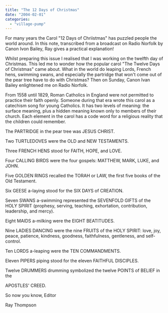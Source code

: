 ```yaml
---
title: "The 12 Days of Christmas"
date: "2004-02-01"
categories: 
  - "village-pump"
---
```


For many years the Carol "12 Days of Chriistmas" has puzzled people the world around. In this note, transcribed from a broadcast on Radio Norfolk by Canon Ivon Bailey, Ray gives a practical explanation!

Whilst preparing this issue I realised that I was working on the twelfth day of Christmas. This led me to wonder how the popular carol "The Twelve Days of Christmas" came about. What in the world do leaping Lords, French hens, swimming swans, and especially the partridge that won't come out of the pear tree have to do with Christmas? Then on Sunday, Canon Ivan Bailey enlightened me on Radio Norfolk.

From 1558 until 1829, Roman Catholics in England were not permitted to practice their faith openly. Someone during that era wrote this carol as a catechism song for young Catholics. It has two levels of meaning: the surface meaning, plus a hidden meaning known only to members of their church. Each element in the carol has a code word for a religious reality that the children could remember.

The PARTRIDGE in the pear tree was JESUS CHRIST.

Two TURTLEDOVES were the OLD and NEW TESTAMENTS.

Three FRENCH HENS stood for FAITH, HOPE, and LOVE.

Four CALLING BIRDS were the four gospels: MATTHEW, MARK, LUKE, and JOHN.

Five GOLDEN RINGS recalled the TORAH or LAW, the first five books of the Old Testament.

Six GEESE a-laying stood for the SIX DAYS of CREATION.

Seven SWANS a-swimming represented the SEVENFOLD GIFTS of the HOLY SPIRIT (prophesy, serving, teaching, exhortation, contribution, leadership, and mercy).

Eight MAIDS a-milking were the EIGHT BEATITUDES.

Nine LADIES DANCING were the nine FRUITS of the HOLY SPIRIT: love, joy, peace, patience, kindness, goodness, faithfulness, gentleness, and self-control.

Ten LORDS a-leaping were the TEN COMMANDMENTS.

Eleven PIPERS piping stood for the eleven FAITHFUL DISCIPLES.

Twelve DRUMMERS drumming symbolized the twelve POINTS of BELIEF in the

APOSTLES' CREED.

So now you know, Editor

Ray Thompson
